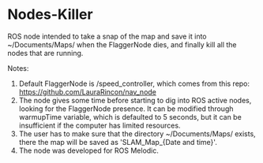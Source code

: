 # Nodes-Killer
ROS node intended to take a snap of the map and save it into ~/Documents/Maps/ when the FlaggerNode dies, and finally kill all the nodes that are running.

Notes:
1. Default FlaggerNode is /speed_controller, which comes from this repo: https://github.com/LauraRincon/nav_node
2. The node gives some time before starting to dig into ROS active nodes, looking for the FlaggerNode presence. It can be modified through warmupTime variable, which is defaulted to 5 seconds, but it can be insufficient if the computer has limited resources.
3. The user has to make sure that the directory ~/Documents/Maps/ exists, there the map will be saved as 'SLAM_Map_{Date and time}'.
4. The node was developed for ROS Melodic.
